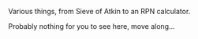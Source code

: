 Various things, from Sieve of Atkin to an RPN calculator.

Probably nothing for you to see here, move along...

